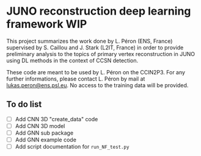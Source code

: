 # JUNO reconstruction deep learning  framework WIP

This project summarizes the work done by L. Péron (ENS, France) supervised by S. Caillou and J. Stark (L2IT, France) in order to provide preliminary analysis to the topics of primary vertex reconstruction in JUNO using DL methods in the context of CCSN detection.

These code are meant to be used by L. Péron on the CCIN2P3. For any further informations, please contact L. Péron by mail at [lukas.peron@ens.psl.eu](mailto:lukas.peron@ens.psl.eu). No access to the training data will be provided.

## To do list

- [ ] Add CNN 3D "create_data" code
- [ ] Add CNN 3D model
- [ ] Add GNN sub package
- [ ] Add GNN example code
- [ ] Add script documentation for `run_NF_test.py`